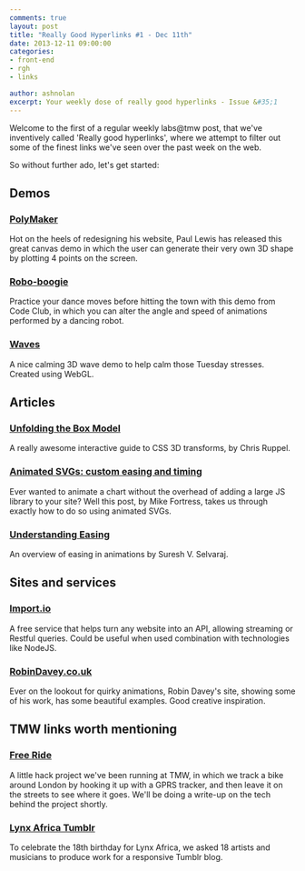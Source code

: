 ```yaml
---
comments: true
layout: post
title: "Really Good Hyperlinks #1 - Dec 11th"
date: 2013-12-11 09:00:00
categories:
- front-end
- rgh
- links

author: ashnolan
excerpt: Your weekly dose of really good hyperlinks - Issue &#35;1
---
```


Welcome to the first of a regular weekly labs@tmw post, that we've inventively called 'Really good hyperlinks', where we attempt to filter out some of the finest links we've seen over the past week on the web.

So without further ado, let's get started:

## Demos

### [PolyMaker](http://aerotwist.com/lab/poly-maker/)
Hot on the heels of redesigning his website, Paul Lewis has released this great canvas demo in which the user can generate their very own 3D shape by plotting 4 points on the screen.

### [Robo-boogie](http://roboboogie.codeclub.org.uk/)
Practice your dance moves before hitting the town with this demo from Code Club, in which you can alter the angle and speed of animations performed by a dancing robot.

### [Waves](http://david.li/waves/)
A nice calming 3D wave demo to help calm those Tuesday stresses.    Created using WebGL.

## Articles

### [Unfolding the Box Model](http://rupl.github.io/unfold/)
A really awesome interactive guide to CSS 3D transforms, by Chris Ruppel.

### [Animated SVGs: custom easing and timing](http://oak.is/thinking/animated-svgs/)
Ever wanted to animate a chart without the overhead of adding a large JS library to your site?  Well this post, by Mike Fortress, takes us through exactly how to do so using animated SVGs.

### [Understanding Easing](https://medium.com/design-ux/bea05243fe3)
An overview of easing in animations by Suresh V. Selvaraj.

## Sites and services

### [Import.io](http://import.io/)
A free service that helps turn any website into an API, allowing streaming or Restful queries.  Could be useful when used combination with technologies like NodeJS.

### [RobinDavey.co.uk](http://robindavey.co.uk/)
Ever on the lookout for quirky animations, Robin Davey's site, showing some of his work, has some beautiful examples.  Good creative inspiration.


## TMW links worth mentioning

### [Free Ride](http://www.free-ride.co.uk/)
A little hack project we've been running at TMW, in which we track a bike around London by hooking it up with a GPRS tracker, and then leave it on the streets to see where it goes.  We'll be doing a write-up on the tech behind the project shortly.

### [Lynx Africa Tumblr](http://lynxafrica18.tumblr.com/)
To celebrate the 18th birthday for Lynx Africa, we asked 18 artists and musicians to produce work for a responsive Tumblr blog.




